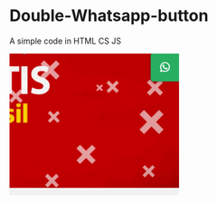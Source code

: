 # Double-Whatsapp-button
A simple code in HTML CS JS 

<img src="https://github.com/benedhl/Double-Whatsapp-button/blob/main/buttonwpp.gif">
